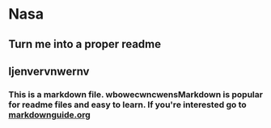 # Nasa
## Turn me into a proper readme
## ljenvervnwernv
### This is a markdown file.  wbowecwncwensMarkdown is popular for readme files and easy to learn. If you're interested go to [markdownguide.org](https://www.markdownguide.org/basic-syntax/)

